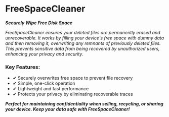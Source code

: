 # FreeSpaceCleaner 
***Securely Wipe Free Disk Space***

*FreeSpaceCleaner ensures your deleted files are permanently erased and unrecoverable. It works by filling your device's free space with dummy data and then removing it, overwriting any remnants of previously deleted files. This prevents sensitive data from being recovered by unauthorized users, enhancing your privacy and security.*

### Key Features:
  * ✔ Securely overwrites free space to prevent file recovery
  * ✔ Simple, one-click operation
  * ✔ Lightweight and fast performance
  * ✔ Protects your privacy by eliminating recoverable traces

***Perfect for maintaining confidentiality when selling, recycling, or sharing your device. Keep your data safe with FreeSpaceCleaner!***